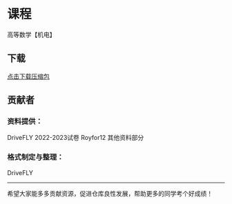 # 课程

高等数学【机电】

## 下载

[点击下载压缩包](https://minhaskamal.github.io/DownGit/#/home?url=https://github.com/Royfor12/CQUT-electronic-information-engineering/tree/main/%E8%AF%BE%E7%A8%8B%E7%9B%AE%E5%BD%95/%E9%AB%98%E7%AD%89%E6%95%B0%E5%AD%A6%E3%80%90%E6%9C%BA%E7%94%B5%E3%80%91)

## 贡献者
### 资料提供：
DriveFLY 2022-2023试卷
Royfor12 其他资料部分

### 格式制定与整理：
DriveFLY

---

希望大家能多多贡献资源，促进仓库良性发展，帮助更多的同学考个好成绩！